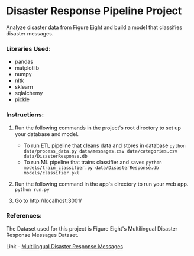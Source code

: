 # Disaster Response Pipeline Project
Analyze disaster data from Figure Eight and build a model that classifies disaster messages.

### Libraries Used:
- pandas
- matplotlib
- numpy
- nltk
- sklearn
- sqlalchemy
- pickle

### Instructions:
1. Run the following commands in the project's root directory to set up your database and model.

    - To run ETL pipeline that cleans data and stores in database
        `python data/process_data.py data/messages.csv data/categories.csv data/DisasterResponse.db`
    - To run ML pipeline that trains classifier and saves
        `python models/train_classifier.py data/DisasterResponse.db models/classifier.pkl`

2. Run the following command in the app's directory to run your web app.
    `python run.py`

3. Go to http://localhost:3001/

### References:

The Dataset used for this project is Figure Eight's Multilingual Disaster Response Messages Dataset.

Link  - [Multilingual Disaster Response Messages](https://appen.com/datasets/combined-disaster-response-data)

